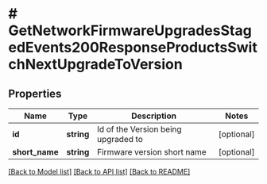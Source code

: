 # # GetNetworkFirmwareUpgradesStagedEvents200ResponseProductsSwitchNextUpgradeToVersion

## Properties

Name | Type | Description | Notes
------------ | ------------- | ------------- | -------------
**id** | **string** | Id of the Version being upgraded to | [optional]
**short_name** | **string** | Firmware version short name | [optional]

[[Back to Model list]](../../README.md#models) [[Back to API list]](../../README.md#endpoints) [[Back to README]](../../README.md)
